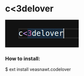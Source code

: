 # c<3delover



![Alt text](assets/codelover.png?raw=true "codelover")

### How to install:
$ ext install veasnawt.codelover
